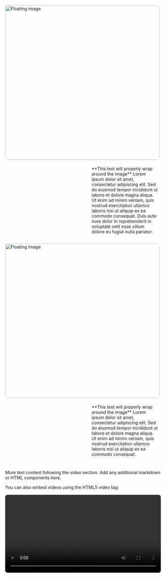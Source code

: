 <div style="overflow: auto; margin: 20px 0;">
<img src="https://picsum.photos/300/200" 
     alt="Floating image" 
     style="float: left; 
            margin: 0 20px 20px 0;
            width: 500px; 
            height: auto;
            border-radius: 8px;
            shape-outside: margin-box;">

<div style="margin-left: 270px; padding: 10px;">
**This text will properly wrap around the image**  
Lorem ipsum dolor sit amet, consectetur adipiscing elit. Sed do eiusmod tempor incididunt ut labore et dolore magna aliqua. Ut enim ad minim veniam, quis nostrud exercitation ullamco laboris nisi ut aliquip ex ea commodo consequat. Duis aute irure dolor in reprehenderit in voluptate velit esse cillum dolore eu fugiat nulla pariatur.
</div>
</div>

<div style="overflow: auto; margin: 20px 0;">
<img src="https://picsum.photos/300/200" 
     alt="Floating image" 
     style="float: left; 
            margin: 0 20px 20px 0;
            width: 500px; 
            height: auto;
            border-radius: 8px;
            shape-outside: margin-box;">

<div style="margin-left: 270px; padding: 10px;">
**This text will properly wrap around the image**  
Lorem ipsum dolor sit amet, consectetur adipiscing elit. Sed do eiusmod tempor incididunt ut labore et dolore magna aliqua. Ut enim ad minim veniam, quis nostrud exercitation ullamco laboris nisi ut aliquip ex ea commodo consequat.
</div>
</div>

<!-- Continuing content -->
<div style="margin-top: 2rem;">
More text content following the video section. Add any additional markdown or HTML components here.

You can also embed videos using the HTML5 video tag:
<div style="border-radius: 8px; overflow: hidden; margin: 1rem 0;">
  <video controls style="width: 100%;">
    <source src="https://cdn.discordapp.com/attachments/1212459753343557682/1346801882458226729/vineyard_vine_production_greece_958.mp4?ex=67c9827f&is=67c830ff&hm=c4f6629d08751eec92b0b2474c9fa28eff04c39abbae3b9df31f1b2d91a8f8ef&" type="video/mp4">
    Your browser does not support the video tag.
  </video>
</div>
</div>